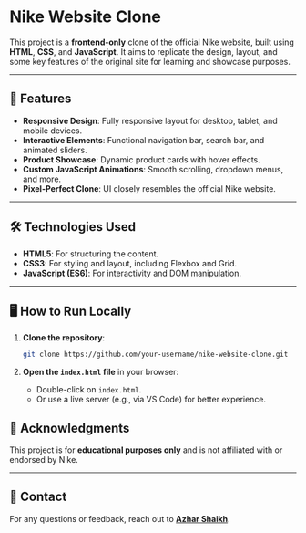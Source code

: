 # Nike Website Clone

This project is a **frontend-only** clone of the official Nike website, built using **HTML**, **CSS**, and **JavaScript**. It aims to replicate the design, layout, and some key features of the original site for learning and showcase purposes.

---

## 🚀 Features

- **Responsive Design**: Fully responsive layout for desktop, tablet, and mobile devices.
- **Interactive Elements**: Functional navigation bar, search bar, and animated sliders.
- **Product Showcase**: Dynamic product cards with hover effects.
- **Custom JavaScript Animations**: Smooth scrolling, dropdown menus, and more.
- **Pixel-Perfect Clone**: UI closely resembles the official Nike website.

---

## 🛠️ Technologies Used

- **HTML5**: For structuring the content.
- **CSS3**: For styling and layout, including Flexbox and Grid.
- **JavaScript (ES6)**: For interactivity and DOM manipulation.

---



## 🖥️ How to Run Locally

1. **Clone the repository**:
   ```bash
   git clone https://github.com/your-username/nike-website-clone.git
   ```

3. **Open the `index.html` file** in your browser:
   - Double-click on `index.html`.
   - Or use a live server (e.g., via VS Code) for better experience.



## 🙌 Acknowledgments

This project is for **educational purposes only** and is not affiliated with or endorsed by Nike.

---

## 📧 Contact

For any questions or feedback, reach out to **[Azhar Shaikh](www.linkedin.com/in/azhar-shaikh12345)**.
```
